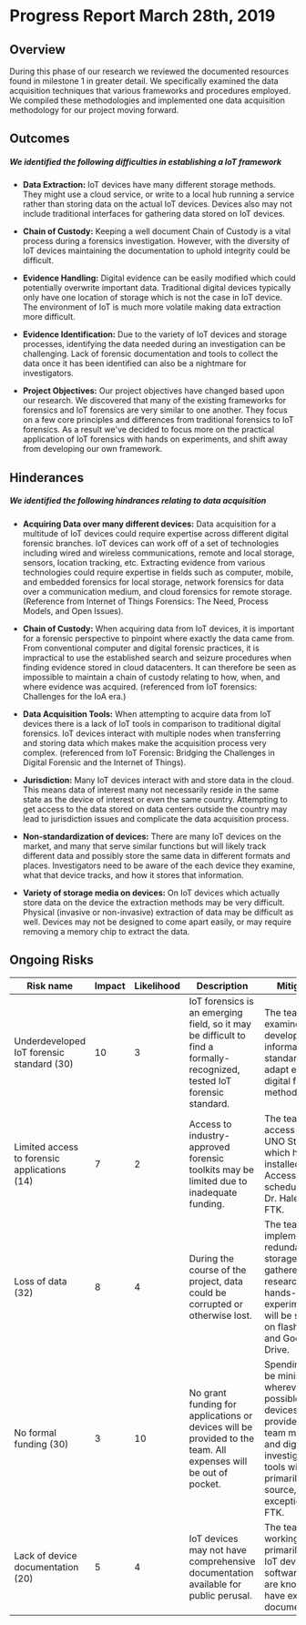 # Progress Report March 28th, 2019
## Overview
During this phase of our research we reviewed the documented resources found in milestone 1 in greater detail. We specifically examined the data acquisition techniques that various frameworks and procedures employed. We compiled these methodologies and implemented one data acquisition methodology for our project moving forward.

## Outcomes
##### We identified the following difficulties in establishing a IoT framework  
* **Data Extraction:** IoT devices have many different storage methods. They might use a cloud service, or write to a local hub running a service rather than storing data on the actual IoT devices.  Devices also may not include traditional interfaces for gathering data stored on IoT devices. 

* **Chain of Custody:** Keeping a well document Chain of Custody is a vital process during a forensics investigation. However, with the diversity of IoT devices maintaining the documentation to uphold integrity could be difficult.  

* **Evidence Handling:** Digital evidence can be easily modified which could potentially overwrite important data. Traditional digital devices typically only have one location of storage which is not the case in IoT device. The environment of IoT is much more volatile making data extraction more difficult.  

* **Evidence Identification:** Due to the variety of IoT devices and storage processes, identifying the data needed during an investigation can be challenging. Lack of forensic documentation and tools to collect the data once it has been identified can also be a nightmare for investigators.  

* **Project Objectives:** Our project objectives have changed based upon our research. We discovered that many of the existing frameworks for forensics and IoT forensics are very similar to one another. They focus on a few core principles and differences from traditional forensics to IoT forensics. As a result we've decided to focus more on the practical application of IoT forensics with hands on experiments, and shift away from developing our own framework. 

## Hinderances
##### We identified the following hindrances relating to data acquisition  
* **Acquiring Data over many different devices:** Data acquisition for a multitude of IoT devices could require expertise across different digital forensic branches. IoT devices can work off of a set of technologies including wired and wireless communications, remote and local storage, sensors, location tracking, etc. Extracting evidence from various technologies could require expertise in fields such as computer, mobile, and embedded forensics for local storage, network forensics for data over a communication medium, and cloud forensics for remote storage. (Reference from Internet of Things Forensics: The Need, Process Models, and Open Issues).   

* **Chain of Custody:** When acquiring data from IoT devices, it is important for a forensic perspective to pinpoint where exactly the data came from. From conventional computer and digital forensic practices, it is impractical to use the established search and seizure procedures when finding evidence stored in cloud datacenters. It can therefore be seen as impossible to maintain a chain of custody relating to how, when, and where evidence was acquired. (referenced from IoT forensics: Challenges for the IoA era.) 

* **Data Acquisition Tools:** When attempting to acquire data from IoT devices there is a lack of IoT tools in comparison to traditional digital forensics. IoT devices interact with multiple nodes when transferring and storing data which makes make the acquisition process very complex.  (referenced from IoT Forensic: Bridging the Challenges in Digital Forensic and the Internet of Things).  
  
* **Jurisdiction:** Many IoT devices interact with and store data in the cloud. This means data of interest many not necessarily reside in the same state as the device of interest or even the same country. Attempting to get access to the data stored on data centers outside the country may lead to jurisdiction issues and complicate the data acquisition process.   

* **Non-standardization of devices:** There are many IoT devices on the market, and many that serve similar functions but will likely track different data and possibly store the same data in different formats and places. Investigators need to be aware of the each device they examine, what that device tracks, and how it stores that information.  

* **Variety of storage media on devices:** On IoT devices which actually store data on the device the extraction methods may be very difficult. Physical (invasive or non-invasive) extraction of data may be difficult as well. Devices may not be designed to come apart easily, or may require removing a memory chip to extract the data.  


## Ongoing Risks
|Risk name  | Impact     | Likelihood | Description | Mitigation |
|-----------|------------|------------|-------------|------------|
| Underdeveloped IoT forensic standard (30) | 10 | 3 | IoT forensics is an emerging field, so it may be difficult to find a formally-recognized, tested IoT forensic standard. | The team could examine developing, informal standards or adapt existing digital forensic methodologies. |
| Limited access to forensic applications (14) | 7 | 2 | Access to industry-approved forensic toolkits may be limited due to inadequate funding. | The team can access the UNO Steal labs, which have FTK installed. Access can be scheduled by Dr. Hale for FTK. |
| Loss of data (32) | 8 | 4 | During the course of the project, data could be corrupted or otherwise lost. | The team will implement redundant data storage. Data gathered from research and hands-on experimentation will be stored on flash drives and Google Drive. |
| No formal funding (30) | 3 | 10 | No grant funding for applications or devices will be provided to the team. All expenses will be out of pocket. | Spending will be minimized wherever possible. IoT devices will be provided by team members and digital investigation tools will be primarily open-source, with the exception of FTK. |
| Lack of device documentation (20) | 5 | 4 | IoT devices may not have comprehensive documentation available for public perusal. | The team is working primarily with IoT devices and software that are known to have extensive documentation. | 

